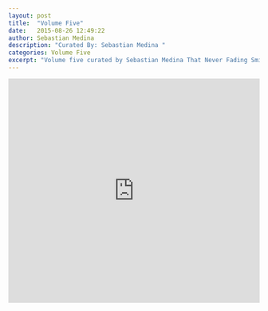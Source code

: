 ```yaml
---
layout: post
title:  "Volume Five"
date:   2015-08-26 12:49:22
author: Sebastian Medina
description: "Curated By: Sebastian Medina "
categories: Volume Five
excerpt: "Volume five curated by Sebastian Medina That Never Fading Smile, Want to hear more great music? Check back every Wednesday"
---
```

<iframe width="100%" height="450" scrolling="no" frameborder="no" src="https://w.soundcloud.com/player/?url=https%3A//api.soundcloud.com/playlists/134411122%3Fsecret_token%3Ds-L3ERE&amp;auto_play=false&amp;hide_related=false&amp;show_comments=false&amp;show_user=true&amp;show_reposts=false&amp;visual=true"></iframe>
